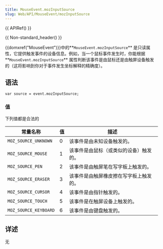 ```yaml
---
title: MouseEvent.mozInputSource
slug: Web/API/MouseEvent/mozInputSource
---
```

{{ APIRef() }}

{{ Non-standard_header() }}

{{domxref("MouseEvent")}}中的**`MouseEvent.mozInputSource`** 是只读属性，它提供触发事件的设备信息。例如，当一个鼠标事件发生时，你能根据**`MouseEvent.mozInputSource`** 属性判断该事件是由鼠标还是由触屏设备触发的（这将影响到你对于事件发生坐标解释的精确度）。

## 语法

```plain
var source = event.mozInputSource;
```

### 值

下列值都是合法的

| 常量名称              | 值  | 描述                                   |
| --------------------- | --- | -------------------------------------- |
| `MOZ_SOURCE_UNKNOWN`  | 0   | 该事件是由未知设备触发的。             |
| `MOZ_SOURCE_MOUSE`    | 1   | 该事件是由鼠标（或类似的设备）触发的。 |
| `MOZ_SOURCE_PEN`      | 2   | 该事件是由触屏笔在写字板上触发的。     |
| `MOZ_SOURCE_ERASER`   | 3   | 该事件是由触屏橡皮擦在写字板上触发的。 |
| `MOZ_SOURCE_CURSOR`   | 4   | 该事件是由指针触发的。                 |
| `MOZ_SOURCE_TOUCH`    | 5   | 该事件是在触屏设备上触发的。           |
| `MOZ_SOURCE_KEYBOARD` | 6   | 该事件是由键盘触发的。                 |

## 详述

无
